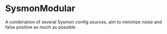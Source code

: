# SysmonModular
A combination of several Sysmon config sources, aim to minimize noise and false positive as much as possible
